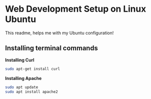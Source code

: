 # Web Development Setup on Linux Ubuntu

This readme, helps me with my Ubuntu configuration!

## Installing terminal commands

**Installing Curl**

```sh
sudo apt-get install curl
```

**Installing Apache**

```sh
sudo apt update
sudo apt install apache2
```
